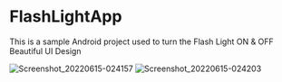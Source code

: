 # FlashLightApp
This is a sample Android project used to turn the Flash Light ON &amp; OFF
Beautiful UI Design

![Screenshot_20220615-024157](https://user-images.githubusercontent.com/107514813/173702391-7cbea3f8-601f-417c-85d8-071b343c8914.png)
![Screenshot_20220615-024203](https://user-images.githubusercontent.com/107514813/173702399-7c5925e0-b0f9-4c8e-a03f-6013e65906b7.png)
